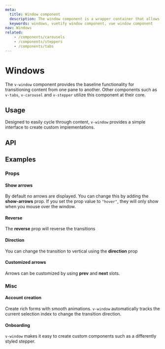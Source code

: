 ```yaml
---
meta:
  title: Window component
  description: The window component is a wrapper container that allows transitioning between content. It serves as the baseline for tabs and carousels.
  keywords: windows, vuetify window component, vue window component
nav: Windows
related:
    - /components/carousels
    - /components/steppers
    - /components/tabs
---
```


# Windows

The `v-window` component provides the baseline functionality for transitioning content from one pane to another. Other components such as `v-tabs`, `v-carousel` and `v-stepper` utilize this component at their core.

<entry />

## Usage

Designed to easily cycle through content, `v-window` provides a simple interface to create custom implementations.

<example file="v-window/usage" />

## API

<api-inline />

## Examples

### Props

#### Show arrows

By default no arrows are displayed. You can change this by adding the **show-arrows** prop. If you set the prop value to `"hover"`, they will only show when you mouse over the window.

<example file="v-window/prop-show-arrows" />

#### Reverse

The **reverse** prop will reverse the transitions

<example file="v-window/prop-reverse" />

#### Direction

You can change the transition to vertical using the **direction** prop

<example file="v-window/prop-direction" />

#### Customized arrows

Arrows can be customized by using **prev** and **next** slots.

<example file="v-window/slots-next-prev" />

### Misc

#### Account creation

Create rich forms with smooth animations. `v-window` automatically tracks the current selection index to change the transition direction.

<example file="v-window/misc-account-creation" />

#### Onboarding

`v-window` makes it easy to create custom components such as a differently styled stepper.

<example file="v-window/misc-onboarding" />
